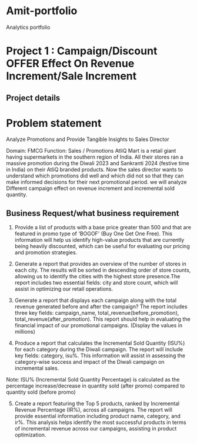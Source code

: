 # Amit-portfolio
Analytics portfolio

# Project 1 : Campaign/Discount OFFER  Effect On Revenue Increment/Sale Increment

## Project details
# Problem statement 
Analyze Promotions and Provide Tangible Insights to Sales Director

Domain: FMCG	Function: Sales / Promotions
AtliQ Mart is a retail giant having supermarkets in the southern region of India. All     their  stores ran a massive promotion during the Diwali 2023 and Sankranti 2024 (festive time in India) on their AtliQ branded products. Now the sales director wants to understand which promotions did well and which did not so that they can make informed decisions for their next promotional period.
we will analyze Different campaign effect on revenue increment and incremental sold quantity.

## Business Request/what business requirement
1.	Provide a list of products with a base price greater than 500 and that are featured in promo type of 'BOGOF' (Buy One Get One Free). This information will help us identify high-value products that are currently being heavily discounted, which can be useful for evaluating our pricing and promotion strategies.


2.	Generate a report that provides an overview of the number of stores in each city. The results will be sorted in descending order of store counts, allowing us to identify the cities with the highest store presence.The report includes two essential fields: city and store count, which will assist in optimizing our retail operations.


3.	Generate a report that displays each campaign along with the total revenue generated before and after the campaign? The report includes three key fields: campaign_name, total_revenue(before_promotion), total_revenue(after_promotion). This report should help in evaluating the financial impact of our promotional campaigns. (Display the values in millions)


4.	Produce a report that calculates the Incremental Sold Quantity (ISU%) for each category during the Diwali campaign.  The report will include  key fields: category, isu%. This information will assist in assessing the category-wise success and impact of the Diwali campaign on incremental sales.

Note: ISU% (Incremental Sold Quantity Percentage) is calculated as the percentage increase/decrease in quantity sold (after promo) compared to quantity sold (before promo)
 
5.	Create a report featuring the Top 5 products, ranked by Incremental Revenue Percentage (IR%), across all campaigns. The report will provide essential information including product name, category, and ir%. This analysis helps identify the most successful products in terms of incremental revenue across our campaigns, assisting in product optimization.



